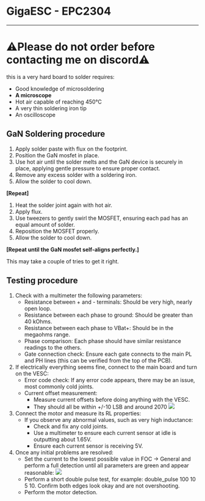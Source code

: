 # GigaESC - EPC2304

---

# ⚠️Please do not order before contacting me on discord️⚠️

this is a very hard board to solder requires:

- Good knowledge of microsoldering
- **A microscope**
- Hot air capable of reaching 450°C
- A very thin soldering iron tip
- An oscilloscope

## GaN Soldering procedure

1. Apply solder paste with flux on the footprint.
2. Position the GaN mosfet in place.
3. Use hot air until the solder melts and the GaN device is securely in place, applying gentle pressure to ensure proper contact.
4. Remove any excess solder with a soldering iron.
5. Allow the solder to cool down.

**[Repeat]**

1. Heat the solder joint again with hot air.
2. Apply flux.
3. Use tweezers to gently swirl the MOSFET, ensuring each pad has an equal amount of solder.
4. Reposition the MOSFET properly.
5. Allow the solder to cool down.

**[Repeat until the GaN mosfet self-aligns perfectly.]**

This may take a couple of tries to get it right.

## Testing procedure

1. Check with a multimeter the following parameters:
    - Resistance between + and - terminals: Should be very high, nearly open loop.
    - Resistance between each phase to ground: Should be greater than 40 kOhms.
    - Resistance between each phase to VBat+: Should be in the megaohms range.
    - Phase comparison: Each phase should have similar resistance readings to the others.
    - Gate connection check: Ensure each gate connects to the main PL and PH lines (this can be verified from the top of the PCB).
2. If electrically everything seems fine, connect to the main board and turn on the VESC:
    - Error code check: If any error code appears, there may be an issue, most commonly cold joints.
    - Current offset measurement:
        - Measure current offsets before doing anything with the VESC. 
        - They should all be within +/-10 LSB and around 2070
         ![](https://i.imgur.com/1YrZJtV.png)
3. Connect the motor and measure its RL properties:
    - If you observe any abnormal values, such as very high inductance:
       - Check and fix any cold joints.
       - Use a multimeter to ensure each current sensor at idle is outputting about 1.65V.
       - Ensure each current sensor is receiving 5V.
4. Once any initial problems are resolved:
    - Set the current to the lowest possible value in FOC -> General and perform a full detection until all parameters are green and appear reasonable:
    ![](https://i.imgur.com/bXIzNDb.png)
    - Perform a short double pulse test, for example: double_pulse 100 10 5 10. Confirm both edges look okay and are not overshooting.
    - Perform the motor detection.
